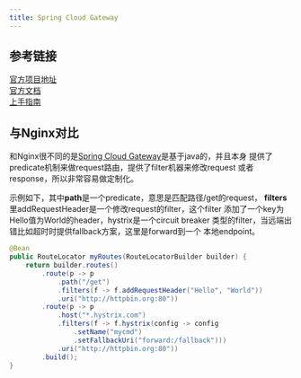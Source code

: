 ```yaml
---
title: Spring Cloud Gateway
---
```


## 参考链接
[官方项目地址][Spring Cloud Gateway]  
[官方文档](https://cloud.spring.io/spring-cloud-gateway/reference/html/)  
[上手指南](https://spring.io/guides/gs/gateway/)

## 与Nginx对比
和Nginx很不同的是[Spring Cloud Gateway][]是基于java的，并且本身
提供了predicate机制来做request路由，提供了filter机器来修改request
或者response，所以非常容易做定制化。

示例如下，其中**path**是一个predicate，意思是匹配路径/get的request，
**filters**里addRequestHeader是一个修改request的filter，这个filter
添加了一个key为Hello值为World的header，hystrix是一个circuit breaker
类型的filter，当远端出错比如超时时提供fallback方案，这里是forward到一个
本地endpoint。
```java
@Bean
public RouteLocator myRoutes(RouteLocatorBuilder builder) {
    return builder.routes()
        .route(p -> p
            .path("/get")
            .filters(f -> f.addRequestHeader("Hello", "World"))
            .uri("http://httpbin.org:80"))
        .route(p -> p
            .host("*.hystrix.com")
            .filters(f -> f.hystrix(config -> config
                .setName("mycmd")
                .setFallbackUri("forward:/fallback")))
            .uri("http://httpbin.org:80"))
        .build();
}
```


[Spring Cloud Gateway]: https://spring.io/projects/spring-cloud-gateway


